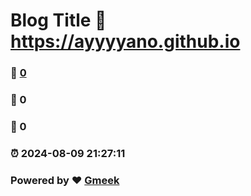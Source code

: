 # Blog Title :link: https://ayyyyano.github.io 
### :page_facing_up: [0](https://ayyyyano.github.io/tag.html) 
### :speech_balloon: 0 
### :hibiscus: 0 
### :alarm_clock: 2024-08-09 21:27:11 
### Powered by :heart: [Gmeek](https://github.com/Meekdai/Gmeek)
